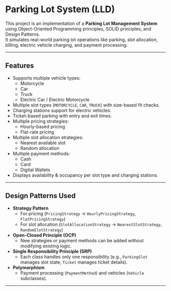 # Parking Lot System (LLD)

This project is an implementation of a **Parking Lot Management System** using Object-Oriented Programming principles, SOLID principles, and Design Patterns.  
It simulates real-world parking lot operations like parking, slot allocation, billing, electric vehicle charging, and payment processing.

---

##  Features
- Supports multiple vehicle types:
  - Motorcycle
  - Car
  - Truck
  - Electric Car / Electric Motorcycle
- Multiple slot types (`MOTORCYCLE`, `CAR`, `TRUCK`) with size-based fit checks.
- Charging stations support for electric vehicles.
- Ticket-based parking with entry and exit times.
- Multiple pricing strategies:
  - Hourly-based pricing
  - Flat-rate pricing
- Multiple slot allocation strategies:
  - Nearest available slot
  - Random allocation
- Multiple payment methods:
  - Cash
  - Card
  - Digital Wallets
- Displays availability & occupancy per slot type and charging stations.

---

##  Design Patterns Used
- **Strategy Pattern**  
  - For pricing (`PricingStrategy` → `HourlyPricingStrategy`, `FlatPricingStrategy`)  
  - For slot allocation (`SlotAllocationStrategy` → `NearestSlotStrategy`, `RandomSlotStrategy`)  
- **Open-Closed Principle (OCP)**  
  - New strategies or payment methods can be added without modifying existing logic.  
- **Single Responsibility Principle (SRP)**  
  - Each class handles only one responsibility (e.g., `ParkingSlot` manages slot state, `Ticket` manages ticket details).  
- **Polymorphism**  
  - Payment processing (`PaymentMethod`) and vehicles (`Vehicle` subclasses).  

---

